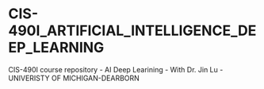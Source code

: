 # CIS-490I_ARTIFICIAL_INTELLIGENCE_DEEP_LEARNING

CIS-490I course repository - AI Deep Learining - With Dr. Jin Lu - UNIVERISTY OF MICHIGAN-DEARBORN
